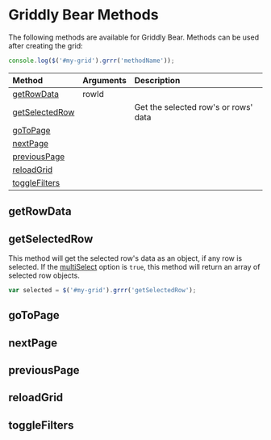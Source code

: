 # Griddly Bear Methods

The following methods are available for Griddly Bear. Methods can be used after creating the grid: 

```js
console.log($('#my-grid').grrr('methodName'));
```

| Method        | Arguments           | Description  |
| :------------- | :------------- | :----- |
| [getRowData](#getrowdata) | rowId | |
| [getSelectedRow](#getselectedrow) | | Get the selected row's or rows' data |
| [goToPage](#gotonextpage) |  | |
| [nextPage](#nextpage) |  |  |
| [previousPage](#previouspage) |  |  |
| [reloadGrid](#reloadgrid) |  |  |
| [toggleFilters](#togglefilters) |  |  |

## getRowData

## getSelectedRow

This method will get the selected row's data as an object, if any row is selected. If the 
[multiSelect](options.md#multiselect) option is `true`, this method will return an array of selected row objects.

```js
var selected = $('#my-grid').grrr('getSelectedRow');
```

## goToPage

## nextPage

## previousPage

## reloadGrid

## toggleFilters
